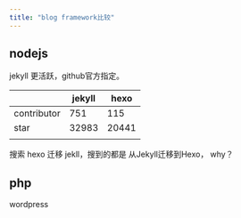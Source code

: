 ```yaml
---
title: "blog framework比较"
---
```



## nodejs

jekyll 更活跃，github官方指定。

|             | jekyll | hexo  |
|-------------|--------|-------|
| contributor | 751    | 115   |
| star        | 32983  | 20441 |
|             |        |       |




搜索 hexo 迁移 jekll，搜到的都是
从Jekyll迁移到Hexo， why？

## php

wordpress
